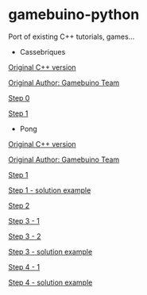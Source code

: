 # gamebuino-python
Port of existing C++ tutorials, games...

* Cassebriques

[Original C++ version](https://gamebuino.com/academy/workshop/casse-briques)

[Original Author: Gamebuino Team](https://gamebuino.com)

[Step 0](casse-briques/introduction.py)

[Step 1](casse-briques/first-bricks.py)

* Pong

[Original C++ version](https://gamebuino.com/academy/workshop/make-your-very-first-games-with-pong)

[Original Author: Gamebuino Team](https://gamebuino.com)

[Step 1](pong/hello-world.py)

[Step 1 - solution example](pong/hello-world-solution.py)

[Step 2](pong/tally-counter.py)

[Step 3 - 1](pong/boucing-ball-1.py)

[Step 3 - 2](pong/boucing-ball-2.py)

[Step 3 - solution example](pong/boucing-ball-solution.py)

[Step 4 - 1](pong/pong-1.py)

[Step 4 - solution example](pong/pong-solution.py)